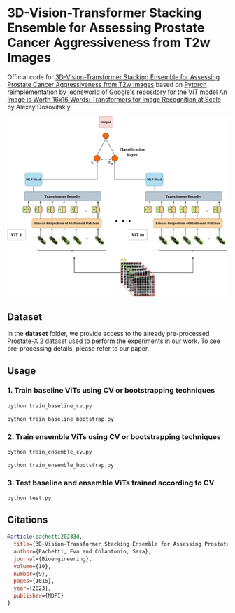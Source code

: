 # 3D-Vision-Transformer Stacking Ensemble for Assessing Prostate Cancer Aggressiveness from T2w Images

Official code for [3D-Vision-Transformer Stacking Ensemble for Assessing Prostate Cancer Aggressiveness from T2w Images](https://www.mdpi.com/2306-5354/10/9/1015) based on [Pytorch reimplementation](https://github.com/jeonsworld/ViT-pytorch) by [jeonsworld](https://github.com/jeonsworld) of [Google's repository for the ViT model](https://github.com/google-research/vision_transformer) [An Image is Worth 16x16 Words: Transformers for Image Recognition at Scale](https://arxiv.org/abs/2010.11929) by Alexey Dosovitskiy. 

![vit_ensemble](./img/vit_ensemble.png)

## Dataset
In the **dataset** folder, we provide access to the already pre-processed [Prostate-X 2](https://www.cancerimagingarchive.net/collection/prostatex/) dataset used to perform the experiments in our work. To see pre-processing details, please refer to our paper.

## Usage

### 1. Train baseline ViTs using CV or bootstrapping techniques
```
python train_baseline_cv.py
```
```
python train_baseline_bootstrap.py
```


### 2. Train ensemble ViTs using CV or bootstrapping techniques
```
python train_ensemble_cv.py
```
```
python train_ensemble_bootstrap.py
```
### 3. Test baseline and ensemble ViTs trained according to CV
```
python test.py
```

## Citations

```bibtex
@article{pachetti20233d,
  title={3D-Vision-Transformer Stacking Ensemble for Assessing Prostate Cancer Aggressiveness from T2w Images},
  author={Pachetti, Eva and Colantonio, Sara},
  journal={Bioengineering},
  volume={10},
  number={9},
  pages={1015},
  year={2023},
  publisher={MDPI}
}
```
